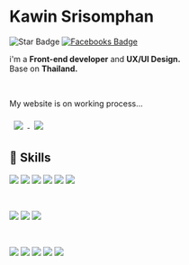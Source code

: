 # Kawin Srisomphan
![Star Badge](https://img.shields.io/github/stars/KawinOfficial)
[![Facebooks Badge](https://img.shields.io/badge/Facebook-Profile-blue)](http://facebook.com/kawinsrisomphan)


<!-- This is website about myself. Thanks for coming >&lt; -->

i'm a <b>Front-end developer</b> and <b>UX/UI Design.</b>
<br />
Base on <b>Thailand.</b>

<br/>

My website is on working process...<br />


<a href="https://github.com/KawinOfficial/github-readme-stats">
  <img align="center" style="margin:0.5rem" src="https://github-readme-stats.vercel.app/api/top-langs/?username=KawinOfficial&layout=compact" />
</a>

<a href="https://github.com/KawinOfficial">
  <img align="center" style="margin:0.5rem" src="https://github-readme-stats.vercel.app/api?username=KawinOfficial&show_icons=true" />
</a>

<!-- [![Top Langs](https://github-readme-stats.vercel.app/api/top-langs/?username=KawinOfficial&layout=compact)](https://github.com/KawinOfficial/github-readme-stats)
![KawinOfficial's GitHub stats](https://github-readme-stats.vercel.app/api?username=KawinOfficial&show_icons=true) -->


## 💼 Skills

![](https://img.shields.io/badge/Code-React-informational?style=flat&logo=react&logoColor=white&color=4AB197)
![](https://img.shields.io/badge/Code-Redux-informational?style=flat&logo=Redux&logoColor=white&color=4AB197)
![](https://img.shields.io/badge/Code-Vue-informational?style=flat&logo=Vue&logoColor=white&color=4AB197)
![](https://img.shields.io/badge/Code-JavaScript-informational?style=flat&logo=JavaScript&logoColor=white&color=4AB197)
![](https://img.shields.io/badge/Code-MongoDB-informational?style=flat&logo=MongoDB&logoColor=white&color=4AB197)
![](https://img.shields.io/badge/Code-MySQL-informational?style=flat&logo=MySQL&logoColor=white&color=4AB197)
  
<br>

![](https://img.shields.io/badge/Style-CSS-informational?style=flat&logo=css3&logoColor=white&color=4AB197)
![](https://img.shields.io/badge/Style-Tailwind-informational?style=flat&logo=Tailwind-CSS&logoColor=white&color=4AB197)
![](https://img.shields.io/badge/Style-Stylus-informational?style=flat&logo=Stylus&logoColor=white&color=4AB197)

<br>
  
![](https://img.shields.io/badge/Tools-GitHub-informational?style=flat&logo=GitHub&logoColor=white&color=4AB197)
![](https://img.shields.io/badge/Tools-Blender-informational?style=flat&logo=Blender&logoColor=white&color=4AB197)
![](https://img.shields.io/badge/Tools-Photoshop-informational?style=flat&logo=Adobe-Photoshop&logoColor=white&color=4AB197)
![](https://img.shields.io/badge/Tools-AdobeXD-informational?style=flat&logo=Adobe-XD&logoColor=white&color=4AB197)
![](https://img.shields.io/badge/Tools-AdobeLR-informational?style=flat&logo=Lightroom&logoColor=white&color=4AB197)



